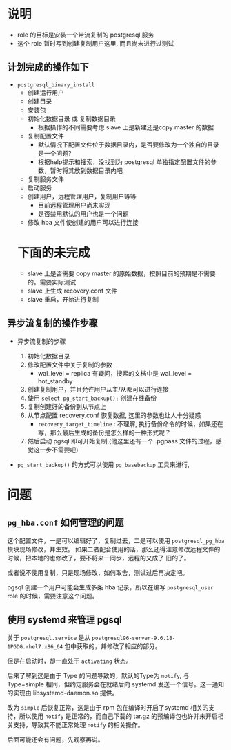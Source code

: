 # 说明
* role 的目标是安装一个带流复制的 postgresql 服务
* 这个 role 暂时写到创建复制用户这里, 而且尚未进行过测试


## 计划完成的操作如下
* `postgresql_binary_install`
    * 创建运行用户
    * 创建目录
    * 安装包
    * 初始化数据目录 或 复制数据目录
        * 根据操作的不同需要考虑 slave 上是新建还是copy master 的数据
    * 复制配置文件
        * 默认情况下配置文件位于数据目录内，是否要修改为一个独自的目录是一个问题?
        * 根据help提示和搜索，没找到为 postgresql 单独指定配置文件的参数，暂时将其放到数据目录内吧
    * 复制服务文件
    * 启动服务
    * 创建用户，远程管理用户，复制用户等等
        * 目前远程管理用户尚未实现
        * 是否禁用默认的用户也是一个问题
    * 修改 hba 文件使创建的用户可以进行连接
    # 下面的未完成
    * slave 上是否需要 copy master 的原始数据，按照目前的预期是不需要的。需要实际测试
    * slave 上生成 recovery.conf 文件
    * slave 重启，开始进行复制

## 异步流复制的操作步骤
* 异步流复制的步骤
    1. 初始化数据目录
    2. 修改配置文件中关于复制的参数
        * wal_level = replica 有疑问，搜索的文档中是 wal_level = hot_standby
    3. 创建复制用户，并且允许用户从主/从都可以进行连接
    4. 使用 `select pg_start_backup();` 创建在线备份 
    5. 复制创建好的备份到从节点上
    6. 从节点配置 recovery.conf 恢复数据, 这里的参数也让人十分疑惑
        * `recovery_target_timeline` : 不理解, 执行备份命令的时候，如果还在写，那么最后生成的备份是怎么样的一种形式呢？
    9. 然后启动 pgsql 即可开始复制,(他这里还有一个 .pgpass 文件的过程，感觉这一步不需要吧)


* `pg_start_backup()` 的方式可以使用 `pg_basebackup` 工具来进行,


# 问题

## `pg_hba.conf` 如何管理的问题

这个配置文件，一是可以编辑好了，复制过去，二是可以使用 `postgresql_pg_hba` 模块现场修改，并生效。
如果二者配合使用的话，那么还得注意修改远程文件的时候，把本地的也修改了，要不将来一同步，远程的又成了
旧的了。

或者说不使用复制，只是现场修改，如何取舍，测试过后再决定吧。

pgsql 创建一个用户可能会生成多条 hba 记录，所以在编写 `postgresql_user` role 的时候，需要注意这个问题。



## 使用 systemd 来管理 pgsql

关于 `postgresql.service` 是从 `postgresql96-server-9.6.18-1PGDG.rhel7.x86_64` 包中获取的，并修改了相应的部分。

但是在启动时，却一直处于 `activating` 状态。

后来了解到这是由于 Type 的问题导致的，默认的Type为 `notify`, 与 Type=simple 相同，但约定服务会在就绪后向 systemd 发送一个信号。这一通知的实现由 libsystemd-daemon.so 提供。

改为 `simple` 后恢复正常，这是由于 rpm 包在编译时开启了systemd 相关的支持，所以使用 `notify` 是正常的，而自己下载的 tar.gz 的预编译包也许并未开启相关支持，导致其不能正常处理 `notify` 的相关操作。

后面可能还会有问题，先观察再说。
